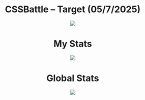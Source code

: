<h1 align="center">CSSBattle – Target (05/7/2025)</h1>

<p align="center">
  <img src="https://github.com/user-attachments/assets/53abbb88-556c-4bbf-87a5-958c4aaf6a23">
</p>

<h1 align="center">My Stats</h1>

<p align="center">
  <img src="https://github.com/user-attachments/assets/14fbb7a0-d33f-4e93-8ef2-bd8c0b3ab6f0">
</p>

<h1 align="center">Global Stats</h1>

<p align="center">
  <img src="https://github.com/user-attachments/assets/4421757d-fab3-450b-b545-3a336ef1d28a">
</p>
